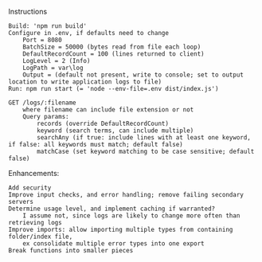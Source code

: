 Instructions

	Build: 'npm run build'
	Configure in .env, if defaults need to change
		Port = 8080
		BatchSize = 50000 (bytes read from file each loop)
		DefaultRecordCount = 100 (lines returned to client)
		LogLevel = 2 (Info)
		LogPath = var\log
		Output = (default not present, write to console; set to output location to write application logs to file)
	Run: npm run start (= 'node --env-file=.env dist/index.js')
	
    GET /logs/:filename
        where filename can include file extension or not
        Query params:
            records (override DefaultRecordCount)
            keyword (search terms, can include multiple)
            searchAny (if true: include lines with at least one keyword, if false: all keywords must match; default false)
            matchCase (set keyword matching to be case sensitive; default false)

Enhancements:

	Add security
	Improve input checks, and error handling; remove failing secondary servers
	Determine usage level, and implement caching if warranted?
 		I assume not, since logs are likely to change more often than retrieving logs
	Improve imports: allow importing multiple types from containing folder/index file,
 		ex consolidate multiple error types into one export
	Break functions into smaller pieces

